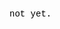 <!DOCTYPE html>
<html>
    <head>
        <title>365 UNDRGRND DRV TRK</title>
        <style>
            #stat {
                font-family: 'Courier New', Courier, monospace;
                color:black;
            }
        </style>
    </head>
    <body>
        <p id="stat">not yet.</p>
    </body>
</html>
